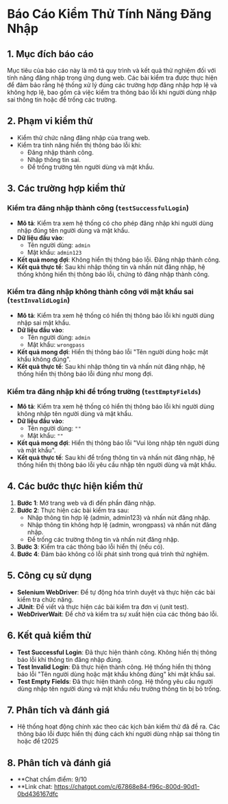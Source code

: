 # Báo Cáo Kiểm Thử Tính Năng Đăng Nhập

## 1. Mục đích báo cáo

Mục tiêu của báo cáo này là mô tả quy trình và kết quả thử nghiệm đối với tính năng đăng nhập trong ứng dụng web. Các bài kiểm tra được thực hiện để đảm bảo rằng hệ thống xử lý đúng các trường hợp đăng nhập hợp lệ và không hợp lệ, bao gồm cả việc kiểm tra thông báo lỗi khi người dùng nhập sai thông tin hoặc để trống các trường.

## 2. Phạm vi kiểm thử

- Kiểm thử chức năng đăng nhập của trang web.
- Kiểm tra tính năng hiển thị thông báo lỗi khi:
  - Đăng nhập thành công.
  - Nhập thông tin sai.
  - Để trống trường tên người dùng và mật khẩu.

## 3. Các trường hợp kiểm thử

### Kiểm tra đăng nhập thành công (`testSuccessfulLogin`)
- **Mô tả**: Kiểm tra xem hệ thống có cho phép đăng nhập khi người dùng nhập đúng tên người dùng và mật khẩu.
- **Dữ liệu đầu vào**:
  - Tên người dùng: `admin`
  - Mật khẩu: `admin123`
- **Kết quả mong đợi**: Không hiển thị thông báo lỗi. Đăng nhập thành công.
- **Kết quả thực tế**: Sau khi nhập thông tin và nhấn nút đăng nhập, hệ thống không hiển thị thông báo lỗi, chứng tỏ đăng nhập thành công.

### Kiểm tra đăng nhập không thành công với mật khẩu sai (`testInvalidLogin`)
- **Mô tả**: Kiểm tra xem hệ thống có hiển thị thông báo lỗi khi người dùng nhập sai mật khẩu.
- **Dữ liệu đầu vào**:
  - Tên người dùng: `admin`
  - Mật khẩu: `wrongpass`
- **Kết quả mong đợi**: Hiển thị thông báo lỗi "Tên người dùng hoặc mật khẩu không đúng".
- **Kết quả thực tế**: Sau khi nhập thông tin và nhấn nút đăng nhập, hệ thống hiển thị thông báo lỗi đúng như mong đợi.

### Kiểm tra đăng nhập khi để trống trường (`testEmptyFields`)
- **Mô tả**: Kiểm tra xem hệ thống có hiển thị thông báo lỗi khi người dùng không nhập tên người dùng và mật khẩu.
- **Dữ liệu đầu vào**:
  - Tên người dùng: `""`
  - Mật khẩu: `""`
- **Kết quả mong đợi**: Hiển thị thông báo lỗi "Vui lòng nhập tên người dùng và mật khẩu".
- **Kết quả thực tế**: Sau khi để trống thông tin và nhấn nút đăng nhập, hệ thống hiển thị thông báo lỗi yêu cầu nhập tên người dùng và mật khẩu.

## 4. Các bước thực hiện kiểm thử

1. **Bước 1**: Mở trang web và đi đến phần đăng nhập.
2. **Bước 2**: Thực hiện các bài kiểm tra sau:
   - Nhập thông tin hợp lệ (admin, admin123) và nhấn nút đăng nhập.
   - Nhập thông tin không hợp lệ (admin, wrongpass) và nhấn nút đăng nhập.
   - Để trống các trường thông tin và nhấn nút đăng nhập.
3. **Bước 3**: Kiểm tra các thông báo lỗi hiển thị (nếu có).
4. **Bước 4**: Đảm bảo không có lỗi phát sinh trong quá trình thử nghiệm.

## 5. Công cụ sử dụng

- **Selenium WebDriver**: Để tự động hóa trình duyệt và thực hiện các bài kiểm tra chức năng.
- **JUnit**: Để viết và thực hiện các bài kiểm tra đơn vị (unit test).
- **WebDriverWait**: Để chờ và kiểm tra sự xuất hiện của các thông báo lỗi.

## 6. Kết quả kiểm thử

- **Test Successful Login**: Đã thực hiện thành công. Không hiển thị thông báo lỗi khi thông tin đăng nhập đúng.
- **Test Invalid Login**: Đã thực hiện thành công. Hệ thống hiển thị thông báo lỗi "Tên người dùng hoặc mật khẩu không đúng" khi mật khẩu sai.
- **Test Empty Fields**: Đã thực hiện thành công. Hệ thống yêu cầu người dùng nhập tên người dùng và mật khẩu nếu trường thông tin bị bỏ trống.

## 7. Phân tích và đánh giá

- Hệ thống hoạt động chính xác theo các kịch bản kiểm thử đã đề ra. Các thông báo lỗi được hiển thị đúng cách khi người dùng nhập sai thông tin hoặc để t2025
## 8. Phân tích và đánh giá
- **Chat chấm điểm: 9/10
- **Link chat: https://chatgpt.com/c/67868e84-f96c-800d-90d1-0bd436167dfc

